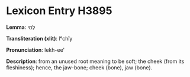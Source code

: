 # Lexicon Entry H3895

**Lemma**: לְחִי

**Transliteration (xlit)**: lᵉchîy

**Pronunciation**: lekh-ee'

**Description**:
from an unused root meaning to be soft; the cheek (from its fleshiness); hence, the jaw-bone; cheek (bone), jaw (bone).
